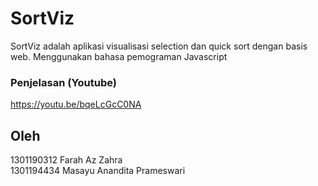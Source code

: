 # SortViz
SortViz adalah aplikasi visualisasi selection dan quick sort dengan basis web. Menggunakan bahasa pemograman Javascript

### Penjelasan (Youtube)
https://youtu.be/bqeLcGcC0NA

## Oleh
1301190312 Farah Az Zahra <br>
1301194434 Masayu Anandita Prameswari
